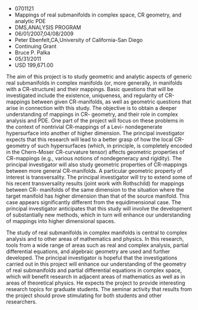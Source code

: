 
* 0701121
* Mappings of real submanifolds in complex space, CR geometry, and analytic PDE
* DMS,ANALYSIS PROGRAM
* 06/01/2007,04/08/2009
* Peter Ebenfelt,CA,University of California-San Diego
* Continuing Grant
* Bruce P. Palka
* 05/31/2011
* USD 199,671.00

The aim of this project is to study geometric and analytic aspects of generic
real submanifolds in complex manifolds (or, more generally, in manifolds with a
CR-structure) and their mappings. Basic questions that will be investigated
include the existence, uniqueness, and regularity of CR-mappings between given
CR-manifolds, as well as geometric questions that arise in connection with this
study. The objective is to obtain a deeper understanding of mappings in CR-
geometry, and their role in complex analysis and PDE. One part of the project
will focus on these problems in the context of nontrivial CR-mappings of a Levi-
nondegenerate hypersurface into another of higher dimension. The principal
investigator expects that this research will lead to a better grasp of how the
local CR-geometry of such hypersurfaces (which, in principle, is completely
encoded in the Chern-Moser CR-curvature tensor) affects geometric properties of
CR-mappings (e.g., various notions of nondegeneracy and rigidity). The principal
investigator will also study geometric properties of CR-mappings between more
general CR-manifolds. A particular geometric property of interest is
transversality. The principal investigator will try to extend some of his recent
transversality results (joint work with Rothschild) for mappings between CR-
manifolds of the same dimension to the situation where the target manifold has
higher dimension than that of the source manifold. This case appears
significantly different from the equidimensional case. The principal
investigator anticipates that this study will involve the development of
substantially new methods, which in turn will enhance our understanding of
mappings into higher dimensional spaces.

The study of real submanifolds in complex manifolds is central to complex
analysis and to other areas of mathematics and physics. In this research, tools
from a wide range of areas such as real and complex analysis, partial
differential equations, and algebraic geometry are used and further developed.
The principal investigator is hopeful that the investigations carried out in
this project will enhance our understanding of the geometry of real submanifolds
and partial differential equations in complex space, which will benefit research
in adjacent areas of mathematics as well as in areas of theoretical physics. He
expects the project to provide interesting research topics for graduate
students. The seminar activity that results from the project should prove
stimulating for both students and other researchers.
